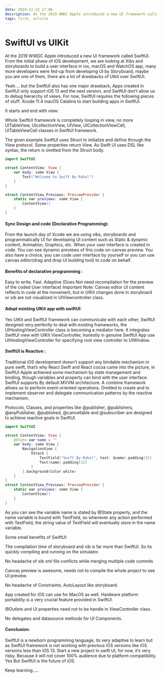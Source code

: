 ```yaml
---
date: 2024-12-22 17:08
description: At the 2019 WWDC Apple introduced a new UI framework called SwiftUI. From the initial phase of iOS development, we are looking at Xibs and storyboards to build a user interface in ios, macOS and WatchOS app, many more developers were fed-up from developing UI by Storyboard, maybe you are one of them, there are a lot of drawbacks of UIkit over SwiftUI.
tags: first, article
---
```

# SwiftUI vs UIKit

At the 2019 WWDC Apple introduced a new UI framework called SwiftUI. From the initial phase of iOS development, we are looking at Xibs and storyboards to build a user interface in ios, macOS and WatchOS app, many more developers were fed-up from developing UI by Storyboard, maybe you are one of them, there are a lot of drawbacks of UIkit over SwiftUI.

Yeah….  but the SwiftUI also has one major drawback, Apps created in SwiftUI only support iOS 13 and the next version, and SwiftUI don’t allow us to debug hierarchy of views. For now, SwiftUI requires the following pieces of stuff: Xcode 11.4  macOS Catalina to start building apps in SwiftUI. 

It starts and end with view: 

Whole SwiftUI framework is completely looping in view, no more UITableView, UIcollectionView, UIView, UICollectionViewCell, UITableViewCell classes in SwiftUI framework.

The given example SwiftUI uses Struct to initialize and define through the View protocol. Some properties return View. As Swift UI uses DSL like syntax, the return is omitted from the Struct body.
```swift
import SwiftUI

struct ContentView: View {
    var body: some View {
        Text("Welcome to Swift By Rahul")
    }
}
```
```swift
struct ContentView_Previews: PreviewProvider {
    static var previews: some View {
        ContentView()
    }
}
```
<h4>Sync Design and code  (Declarative Programming): </h4>

From the launch day of Xcode we are using xibs, storyboards and programmatically UI for developing UI content such as Static  & dynamic content, Animation, Graphics, etc. When your user interface is created in code. You can see dynamic previews of this code on-canvas preview. You also have a choice, you can code user interface by yourself or you can use canvas editor(drag and drop UI building tool)  to code on behalf.

<h4>Benefits of declarative programming : </h4>

Easy to write. 
Fast.
Adaptive (Does Not need recompilation for the preview of the coded User interface)
Important Note: Canvas editor UI content reflects in code at the movement,  but in UIKit changes done in storyboard or xib are not visualized in UIViewcontroller class.

<h4>Adopt existing UIKit app with swiftUI:  </h4>

Yes UIKit and SwiftUI framework can communicate with each other, SwiftUI designed very perfectly to deal with existing frameworks, the UIHostingViewController class is becoming a mediator here. It integrates SwiftUI view with UIKIt ViewController, honestly in genuine SwiftUI App use UIHostingViewController for specifying root view controller to UIWindow. 

<h4>SwiftUI is Reactive :  </h4>

Traditional iOS development doesn’t support any bindable mechanism in pure swift, that’s why React Swift and React cocoa came into the picture, in SwiftUI Apple achieved some mechanism by state management and binding, though variables and property can bind with the user interface. SwiftUI supports By default MVVM architecture. A combine framework allows us to perform event-oriented operations. Omitted to create and to implement observer and delegate communication patterns by the reactive mechanism.

 Protocols, Classes, and properties like @publisher, @publishers, @anyPublisher, @published, @cancellable and  @subscriber are designed to achieve reactive goals in SwiftUI.
 
```swift
import SwiftUI

struct ContentView: View {
    @State var name = ""
    var body: some View {
        NavigationView {
            VStack {
                TextField("Swift By Rahul", text: $name).padding(12)
                Text(name).padding(12)
            }
        }.background(Color.white)
    }
}
struct ContentView_Previews: PreviewProvider {
    static var previews: some View {
        ContentView()
    }
}
```
As you can see the variable name is stated by @State property, and the name variable is bound with TextField, so whenever any action performed with TextField, the string value of TextField will eventually store in the name variable.

Some small benefits of SwiftUI:

The compilation time of storyboard and xib is far more than SwiftUI. So its quickly compiling and running on the simulator.

No headache of xib xml file conflicts while merging multiple code commits

Canvas preview is awesome, needs not to compile the whole project to see UI preview.

No headache of Constraints, AutoLayout like storyboard.

App created for iOS can use for MacOS as well. Hardware platform portability is a very crucial feature provided in SwiftUI.

IBOutlets and UI properties need not to be handle in ViewController class.

No delegates and datasource methods for UI Components.

 <h4>Conclusion:  </h4>

SwiftUI is a newborn programming language, its very adaptive to learn but as SwiftUI framework is not working with previous iOS versions like iOS versions less than iOS 13. Start a new project in swift UI, for now, it’s very risky. Because it will not cover 100% audience due to platform compatibility. Yes But SwiftUI is the future of iOS.

Keep learning…..

<div style="text-align:center;">
  <script async src="https://pagead2.googlesyndication.com/pagead/js/adsbygoogle.js"></script>
  <ins class="adsbygoogle"
       style="display:block"
       data-ad-client="ca-pub-9268892677399703"
       data-ad-slot="1234567890"
       data-ad-format="auto"
       data-full-width-responsive="true"></ins>
  <script>
       (adsbygoogle = window.adsbygoogle || []).push({});
  </script>
</div>
